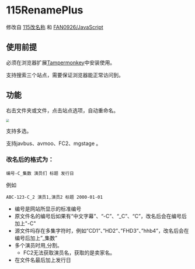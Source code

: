 # 115RenamePlus
修改自 [115改名称]( https://greasyfork.org/zh-CN/scripts/396272-115rename ) 和 [FAN0926/JavaScript](https://github.com/FAN0926/JavaScript)

## 使用前提

必须在浏览器扩展[Tampermonkey](http://www.tampermonkey.net/)中安装使用。

支持搜索三个站点，需要保证浏览器能正常访问到。

## 功能

右击文件夹或文件，点击站点选项，自动重命名。

<img src="https://github.com/LSD08KM/115RenamePlus/blob/master/img/01.png" style="zoom:50%;" />

支持多选。

支持javbus、avmoo、FC2、mgstage 。

### 改名后的格式为：

```
编号-C_集数 演员们 标题 发行日
```
例如
```
ABC-123-C_2 演员1,演员2 标题 2000-01-01
```

- 编号是网站所显示的标准编号
- 原文件名的编号后如果有“中文字幕”、“-C”、“_C”、“C”，改名后会在编号后加上"-C"
- 源文件吗存在多集字符时，例如”CD1”、”HD2”、”FHD3”、”hhb4”，改名后会在编号后加上”_集数”
- 多个演员时用,分割。
  - FC2无法获取演员名，获取的是卖家名。
- 在文件名最后加上发行日